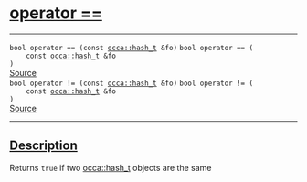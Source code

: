 
<h1 id="operator ==">
 <a href="#/api/hash_t/operator_equals" class="anchor">
   <span>operator ==</span>
  </a>
</h1>

<div class="signature">

<hr>

  <div class="definition-container">
    <div class="definition">
      <code class="desktop-only"><span class="token keyword">bool</span> operator == (<span class="token keyword">const</span> <a href="#/api/hash_t/">occa::hash&#95;t</a> &amp;fo)</code>
      <code class="mobile-only"><span class="token keyword">bool</span> operator == (
    <span class="token keyword">const</span> <a href="#/api/hash_t/">occa::hash&#95;t</a> &amp;fo
)</code>
      <div class="flex-spacing"></div>
      <a href="https://github.com/libocca/occa/blob/06c83625/include/occa/utils/hash.hpp#L68" target="_blank">Source</a>
    </div>
    
  </div>

  <div class="definition-container">
    <div class="definition">
      <code class="desktop-only"><span class="token keyword">bool</span> operator != (<span class="token keyword">const</span> <a href="#/api/hash_t/">occa::hash&#95;t</a> &amp;fo)</code>
      <code class="mobile-only"><span class="token keyword">bool</span> operator != (
    <span class="token keyword">const</span> <a href="#/api/hash_t/">occa::hash&#95;t</a> &amp;fo
)</code>
      <div class="flex-spacing"></div>
      <a href="https://github.com/libocca/occa/blob/06c83625/include/occa/utils/hash.hpp#L78" target="_blank">Source</a>
    </div>
    
  </div>

  <hr>
</div>


<h2 id="description">
 <a href="#/api/hash_t/operator_equals?id=description" class="anchor">
   <span>Description</span>
  </a>
</h2>

Returns `true` if two [occa::hash_t](/api/hash_t/) objects are the same
